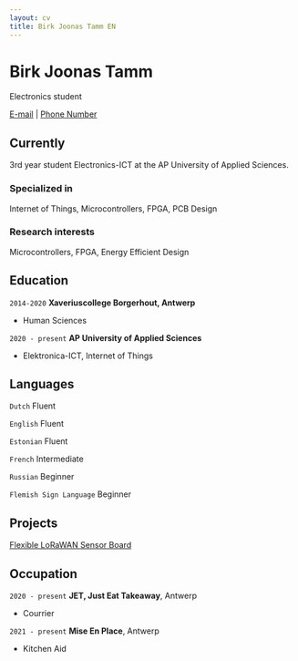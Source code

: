 ```yaml
---
layout: cv
title: Birk Joonas Tamm EN
---
```

# Birk Joonas Tamm
Electronics student

<div id="webaddress">
<a href="dacetylan@tutanota.com">E-mail</a>
  | <a href="+32 494 49 62 45">Phone Number</a>
</div>


## Currently

3rd year student Electronics-ICT at the AP University of Applied Sciences.

### Specialized in

Internet of Things, Microcontrollers, FPGA, PCB Design

### Research interests

Microcontrollers, FPGA, Energy Efficient Design


## Education

`2014-2020`
__Xaveriuscollege Borgerhout, Antwerp__

- Human Sciences

`2020 - present`
__AP University of Applied Sciences__

- Elektronica-ICT, Internet of Things

## Languages

`Dutch`
Fluent

`English`
Fluent

`Estonian`
Fluent

`French`
Intermediate

`Russian`
Beginner

`Flemish Sign Language`
Beginner

## Projects

<a href="https://ap-it-gh.github.io/iot-at-kist/#/">Flexible LoRaWAN Sensor Board</a>

## Occupation

`2020 - present`
__JET, Just Eat Takeaway__, Antwerp

- Courrier

`2021 - present`
__Mise En Place__, Antwerp

- Kitchen Aid

<!-- ### Footer

Last updated: October 2022 -->


